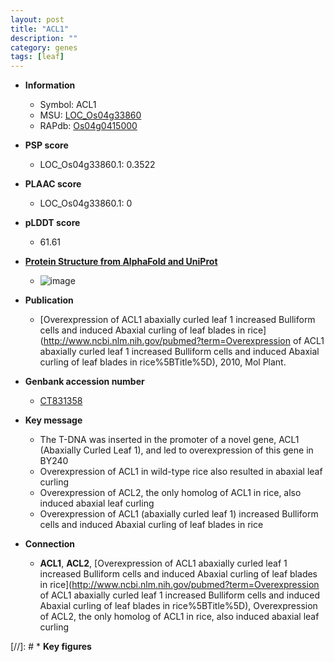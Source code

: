 ```yaml
---
layout: post
title: "ACL1"
description: ""
category: genes
tags: [leaf]
---
```


* **Information**  
    + Symbol: ACL1  
    + MSU: [LOC_Os04g33860](http://rice.plantbiology.msu.edu/cgi-bin/ORF_infopage.cgi?orf=LOC_Os04g33860)  
    + RAPdb: [Os04g0415000](http://rapdb.dna.affrc.go.jp/viewer/gbrowse_details/irgsp1?name=Os04g0415000)  

* **PSP score**  
    + LOC_Os04g33860.1: 0.3522 

* **PLAAC score**  
    + LOC_Os04g33860.1: 0 

* **pLDDT score**
    + 61.61

* **[Protein Structure from AlphaFold and UniProt](https://www.uniprot.org/uniprotkb/Q7XTG2/entry#structure)**
    + ![image](https://ricepsp.github.io/images/Q7/AF-Q7XTG2-F1.png)

* **Publication**  
    + [Overexpression of ACL1 abaxially curled leaf 1 increased Bulliform cells and induced Abaxial curling of leaf blades in rice](http://www.ncbi.nlm.nih.gov/pubmed?term=Overexpression of ACL1 abaxially curled leaf 1 increased Bulliform cells and induced Abaxial curling of leaf blades in rice%5BTitle%5D), 2010, Mol Plant.

* **Genbank accession number**  
    + [CT831358](http://www.ncbi.nlm.nih.gov/nuccore/CT831358)

* **Key message**  
    + The T-DNA was inserted in the promoter of a novel gene, ACL1 (Abaxially Curled Leaf 1), and led to overexpression of this gene in BY240
    + Overexpression of ACL1 in wild-type rice also resulted in abaxial leaf curling
    + Overexpression of ACL2, the only homolog of ACL1 in rice, also induced abaxial leaf curling
    + Overexpression of ACL1 (abaxially curled leaf 1) increased Bulliform cells and induced Abaxial curling of leaf blades in rice

* **Connection**  
    + __ACL1__, __ACL2__, [Overexpression of ACL1 abaxially curled leaf 1 increased Bulliform cells and induced Abaxial curling of leaf blades in rice](http://www.ncbi.nlm.nih.gov/pubmed?term=Overexpression of ACL1 abaxially curled leaf 1 increased Bulliform cells and induced Abaxial curling of leaf blades in rice%5BTitle%5D), Overexpression of ACL2, the only homolog of ACL1 in rice, also induced abaxial leaf curling

[//]: # * **Key figures**  


